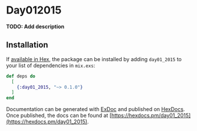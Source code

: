 # Day012015

**TODO: Add description**

## Installation

If [available in Hex](https://hex.pm/docs/publish), the package can be installed
by adding `day01_2015` to your list of dependencies in `mix.exs`:

```elixir
def deps do
  [
    {:day01_2015, "~> 0.1.0"}
  ]
end
```

Documentation can be generated with [ExDoc](https://github.com/elixir-lang/ex_doc)
and published on [HexDocs](https://hexdocs.pm). Once published, the docs can
be found at [https://hexdocs.pm/day01_2015](https://hexdocs.pm/day01_2015).

